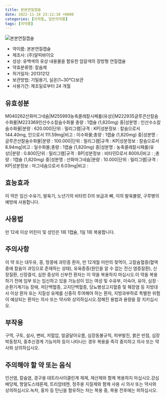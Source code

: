 ```yaml
---
title: 본본연질캡슐
date: 2022-11-18 23:12:10 +0800
categories: [의약품, 일반의약품]
tags: [의약품]
---
```

![본본연질캡슐](https://nedrug.mfds.go.kr/pbp/cmn/itemImageDownload/149723205468400045)

- 약이름: 본본연질캡슐
- 제조사: (주)알피바이오
- 성상: 유백색의 유상 내용물을 함유한 암갈색의 장방형 연질캡슐
- 약효분류명: 칼슘제
- 허가일자: 20131212
- 보관방법: 기밀용기, 실온(1~30°C)보관
- 사용기간: 제조일로부터 24 개월
## 유효성분
M040262산화마그네슘|M255993농축콜레칼시페롤(유상)|M222935글루콘산칼슘수화물|M223369인산수소칼슘수화물
총량 : 1캡슐 (1,820mg) 중|성분명 : 인산수소칼슘수화물|분량 : 620.000|단위 : 밀리그램|규격 : KP|성분정보 : 칼슘으로서 144.40mg, 인으로서 111.59mg|비고 : 이수화물;총량 : 1캡슐 (1,820mg) 중|성분명 : 글루콘산칼슘수화물|분량 : 100.000|단위 : 밀리그램|규격 : KP|성분정보 : 칼슘으로서 8.94mg|비고 : 일수화물;총량 : 1캡슐 (1,820mg) 중|성분명 : 농축콜레칼시페롤(유상)|분량 : 0.800|단위 : 밀리그램|규격 : BP|성분정보 : 비타민D로서 800IU|비고 : ;총량 : 1캡슐 (1,820mg) 중|성분명 : 산화마그네슘|분량 : 10.000|단위 : 밀리그램|규격 : KP|성분정보 : 마그네슘으로서 6.03mg|비고 :
## 효능효과
이 약은 임신·수유기, 발육기, 노년기의 비타민 D의 보급과 뼈, 이의 발육불량, 구루병의 예방에 사용합니다.
## 사용법
만 12세 이상 어린이 및 성인은 1회 1캡슐, 1일 1회 복용합니다.
## 주의사항
이 약 또는 대두유, 콩, 땅콩에 과민증 환자, 만 12개월 미만의 젖먹이, 고칼슘혈증(혈액중에 칼슘이 과잉으로 존재하는 상태), 유육종증(원인을 알 수 없는 전신 염증질환), 신장질환, 신장결석, 심한 증상의 신부전 환자는 이 약을 복용하지 마십시오.이 약을 복용하기 전에 임부 또는 임신하고 있을 가능성이 있는 여성 및 수유부, 미숙아, 유아, 심장ㆍ순환기계기능 장애, 저단백혈증, 고지단백혈증, 당뇨병성고지혈증 및 췌장염 등 지방대사 이상 환자 또는 지질성 유제를 신중히 투여해야 하는 환자, 지방과부하로 특별한 위험이 예상되는 환자는 의사 또는 약사와 상의하십시오.정해진 용법과 용량을 잘 지키십시오.
## 부작용
구역, 구토, 설사, 변비, 저혈압, 얼굴달아오름, 심장동불규칙, 피부발진, 붉은 반점, 심장박동정지, 중추신경계 기능저하 등이 나타나는 경우 복용을 즉각 중지하고 의사 또는 약사와 상의하십시오.
## 주의해야 할 약 또는 음식
인산염, 칼슘염, 경구용 테트라사이클린계 제제, 제산제와 함께 복용하지 마십시오.강심배당체, 항알도스테론제, 트리암테렌, 정주용 지질제와 함께 사용 시 의사 또는 약사와 상의하십시오.녹차, 홍차 등 탄닌을 함유하는 차는 복용 중, 복용 전후에는 피하십시오.
